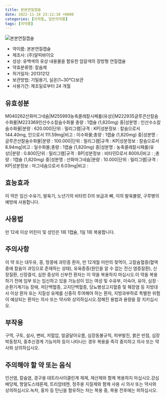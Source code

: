 ```yaml
---
title: 본본연질캡슐
date: 2022-11-18 23:12:10 +0800
categories: [의약품, 일반의약품]
tags: [의약품]
---
```

![본본연질캡슐](https://nedrug.mfds.go.kr/pbp/cmn/itemImageDownload/149723205468400045)

- 약이름: 본본연질캡슐
- 제조사: (주)알피바이오
- 성상: 유백색의 유상 내용물을 함유한 암갈색의 장방형 연질캡슐
- 약효분류명: 칼슘제
- 허가일자: 20131212
- 보관방법: 기밀용기, 실온(1~30°C)보관
- 사용기간: 제조일로부터 24 개월
## 유효성분
M040262산화마그네슘|M255993농축콜레칼시페롤(유상)|M222935글루콘산칼슘수화물|M223369인산수소칼슘수화물
총량 : 1캡슐 (1,820mg) 중|성분명 : 인산수소칼슘수화물|분량 : 620.000|단위 : 밀리그램|규격 : KP|성분정보 : 칼슘으로서 144.40mg, 인으로서 111.59mg|비고 : 이수화물;총량 : 1캡슐 (1,820mg) 중|성분명 : 글루콘산칼슘수화물|분량 : 100.000|단위 : 밀리그램|규격 : KP|성분정보 : 칼슘으로서 8.94mg|비고 : 일수화물;총량 : 1캡슐 (1,820mg) 중|성분명 : 농축콜레칼시페롤(유상)|분량 : 0.800|단위 : 밀리그램|규격 : BP|성분정보 : 비타민D로서 800IU|비고 : ;총량 : 1캡슐 (1,820mg) 중|성분명 : 산화마그네슘|분량 : 10.000|단위 : 밀리그램|규격 : KP|성분정보 : 마그네슘으로서 6.03mg|비고 :
## 효능효과
이 약은 임신·수유기, 발육기, 노년기의 비타민 D의 보급과 뼈, 이의 발육불량, 구루병의 예방에 사용합니다.
## 사용법
만 12세 이상 어린이 및 성인은 1회 1캡슐, 1일 1회 복용합니다.
## 주의사항
이 약 또는 대두유, 콩, 땅콩에 과민증 환자, 만 12개월 미만의 젖먹이, 고칼슘혈증(혈액중에 칼슘이 과잉으로 존재하는 상태), 유육종증(원인을 알 수 없는 전신 염증질환), 신장질환, 신장결석, 심한 증상의 신부전 환자는 이 약을 복용하지 마십시오.이 약을 복용하기 전에 임부 또는 임신하고 있을 가능성이 있는 여성 및 수유부, 미숙아, 유아, 심장ㆍ순환기계기능 장애, 저단백혈증, 고지단백혈증, 당뇨병성고지혈증 및 췌장염 등 지방대사 이상 환자 또는 지질성 유제를 신중히 투여해야 하는 환자, 지방과부하로 특별한 위험이 예상되는 환자는 의사 또는 약사와 상의하십시오.정해진 용법과 용량을 잘 지키십시오.
## 부작용
구역, 구토, 설사, 변비, 저혈압, 얼굴달아오름, 심장동불규칙, 피부발진, 붉은 반점, 심장박동정지, 중추신경계 기능저하 등이 나타나는 경우 복용을 즉각 중지하고 의사 또는 약사와 상의하십시오.
## 주의해야 할 약 또는 음식
인산염, 칼슘염, 경구용 테트라사이클린계 제제, 제산제와 함께 복용하지 마십시오.강심배당체, 항알도스테론제, 트리암테렌, 정주용 지질제와 함께 사용 시 의사 또는 약사와 상의하십시오.녹차, 홍차 등 탄닌을 함유하는 차는 복용 중, 복용 전후에는 피하십시오.
